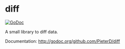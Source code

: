 diff
====

[![GoDoc](https://github.com/PieterD/diff?status.svg)](https://github.com/PieterD/diff)

A small library to diff data.

Documentation: http://godoc.org/github.com/PieterD/diff
